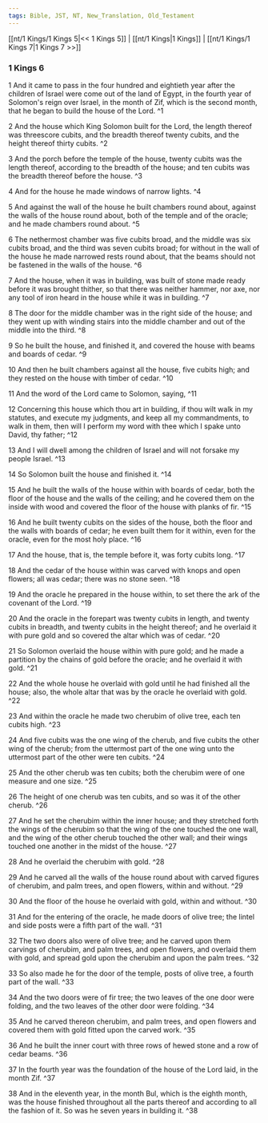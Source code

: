 ```yaml
---
tags: Bible, JST, NT, New_Translation, Old_Testament
---
```


[[nt/1 Kings/1 Kings 5|<< 1 Kings 5]] | [[nt/1 Kings|1 Kings]] | [[nt/1 Kings/1 Kings 7|1 Kings 7 >>]]

### 1 Kings 6

1 And it came to pass in the four hundred and eightieth year after the children of Israel were come out of the land of Egypt, in the fourth year of Solomon\'s reign over Israel, in the month of Zif, which is the second month, that he began to build the house of the Lord.  ^1

2 And the house which King Solomon built for the Lord, the length thereof was threescore cubits, and the breadth thereof twenty cubits, and the height thereof thirty cubits.  ^2

3 And the porch before the temple of the house, twenty cubits was the length thereof, according to the breadth of the house; and ten cubits was the breadth thereof before the house.  ^3

4 And for the house he made windows of narrow lights.  ^4

5 And against the wall of the house he built chambers round about, against the walls of the house round about, both of the temple and of the oracle; and he made chambers round about.  ^5

6 The nethermost chamber was five cubits broad, and the middle was six cubits broad, and the third was seven cubits broad; for without in the wall of the house he made narrowed rests round about, that the beams should not be fastened in the walls of the house.  ^6

7 And the house, when it was in building, was built of stone made ready before it was brought thither, so that there was neither hammer, nor axe, nor any tool of iron heard in the house while it was in building.  ^7

8 The door for the middle chamber was in the right side of the house; and they went up with winding stairs into the middle chamber and out of the middle into the third.  ^8

9 So he built the house, and finished it, and covered the house with beams and boards of cedar.  ^9

10 And then he built chambers against all the house, five cubits high; and they rested on the house with timber of cedar.  ^10

11 And the word of the Lord came to Solomon, saying,  ^11

12 Concerning this house which thou art in building, if thou wilt walk in my statutes, and execute my judgments, and keep all my commandments, to walk in them, then will I perform my word with thee which I spake unto David, thy father;  ^12

13 And I will dwell among the children of Israel and will not forsake my people Israel.  ^13

14 So Solomon built the house and finished it.  ^14

15 And he built the walls of the house within with boards of cedar, both the floor of the house and the walls of the ceiling; and he covered them on the inside with wood and covered the floor of the house with planks of fir.  ^15

16 And he built twenty cubits on the sides of the house, both the floor and the walls with boards of cedar; he even built them for it within, even for the oracle, even for the most holy place.  ^16

17 And the house, that is, the temple before it, was forty cubits long.  ^17

18 And the cedar of the house within was carved with knops and open flowers; all was cedar; there was no stone seen.  ^18

19 And the oracle he prepared in the house within, to set there the ark of the covenant of the Lord.  ^19

20 And the oracle in the forepart was twenty cubits in length, and twenty cubits in breadth, and twenty cubits in the height thereof; and he overlaid it with pure gold and so covered the altar which was of cedar.  ^20

21 So Solomon overlaid the house within with pure gold; and he made a partition by the chains of gold before the oracle; and he overlaid it with gold.  ^21

22 And the whole house he overlaid with gold until he had finished all the house; also, the whole altar that was by the oracle he overlaid with gold.  ^22

23 And within the oracle he made two cherubim of olive tree, each ten cubits high.  ^23

24 And five cubits was the one wing of the cherub, and five cubits the other wing of the cherub; from the uttermost part of the one wing unto the uttermost part of the other were ten cubits.  ^24

25 And the other cherub was ten cubits; both the cherubim were of one measure and one size.  ^25

26 The height of one cherub was ten cubits, and so was it of the other cherub.  ^26

27 And he set the cherubim within the inner house; and they stretched forth the wings of the cherubim so that the wing of the one touched the one wall, and the wing of the other cherub touched the other wall; and their wings touched one another in the midst of the house.  ^27

28 And he overlaid the cherubim with gold.  ^28

29 And he carved all the walls of the house round about with carved figures of cherubim, and palm trees, and open flowers, within and without.  ^29

30 And the floor of the house he overlaid with gold, within and without.  ^30

31 And for the entering of the oracle, he made doors of olive tree; the lintel and side posts were a fifth part of the wall.  ^31

32 The two doors also were of olive tree; and he carved upon them carvings of cherubim, and palm trees, and open flowers, and overlaid them with gold, and spread gold upon the cherubim and upon the palm trees.  ^32

33 So also made he for the door of the temple, posts of olive tree, a fourth part of the wall.  ^33

34 And the two doors were of fir tree; the two leaves of the one door were folding, and the two leaves of the other door were folding.  ^34

35 And he carved thereon cherubim, and palm trees, and open flowers and covered them with gold fitted upon the carved work.  ^35

36 And he built the inner court with three rows of hewed stone and a row of cedar beams.  ^36

37 In the fourth year was the foundation of the house of the Lord laid, in the month Zif.  ^37

38 And in the eleventh year, in the month Bul, which is the eighth month, was the house finished throughout all the parts thereof and according to all the fashion of it. So was he seven years in building it.  ^38

 

